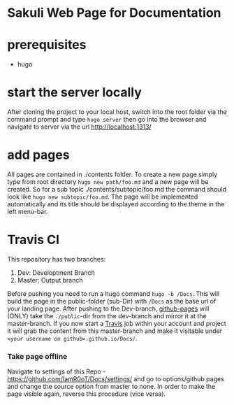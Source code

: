 # Sakuli Web Page for Documentation

# prerequisites
*  hugo

# start the server locally
After cloning the project to your local host, switch into the root folder via the command prompt and type
`hugo server`
then go into the browser and navigate to server via the url
[http://localhost:1313/](url)

# add pages
All pages are contained in ./contents folder. To create a new page simply type from root directory
`hugo new path/foo.md`
and a new page will be created. So for a sub topic ./contents/subtopic/foo.md the command should look like
`hugo new subtopic/foo.md`. The page will be implemented automatically and its title should be displayed according to the theme 
in the left menu-bar.

# Travis CI
This repository has two branches:
  1) Dev: Developtment Branch
  2) Master: Output branch

Before pushing you need to run a hugo command `hugo -b /Docs`. This will build the page in the public-folder (sub-Dir) with `/Docs` as the base url of your landing page. After pushing to the Dev-branch, [github-pages](https://pages.github.com/) will (ONLY) take the `./public`-dir from the dev-branch and mirror it at the master-branch. If you now start a [Travis](https://travis-ci.com/) job within your account and project it will grab the content from this master-branch and make it visitable under `<your username on github>.github.io/Docs/`.

### Take page offline
Navigate to settings of this Repo - https://github.com/IamR0oT/Docs/settings/ and go to options/github pages and change the source option from master to none. In order to make the page visible again, reverse this procedure (vice versa).
